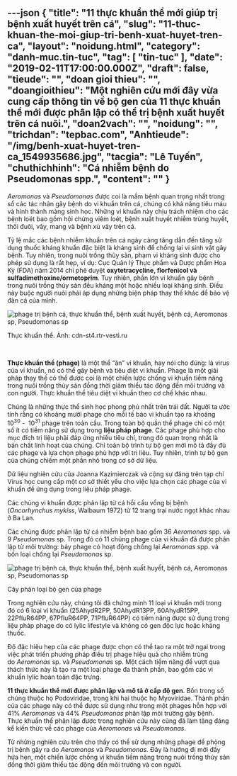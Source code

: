 ---json
{
    "title": "11 thực khuẩn thể mới giúp trị bệnh xuất huyết trên cá",
    "slug": "11-thuc-khuan-the-moi-giup-tri-benh-xuat-huyet-tren-ca",
    "layout": "noidung.html",
    "category": "danh-muc.tin-tuc",
    "tag": [
        "tin-tuc"
    ],
    "date": "2019-02-11T17:00:00.000Z",
    "draft": false,
    "tieude": "",
    "doan gioi thieu": "",
    "doangioithieu": "Một nghiên cứu mới đây vừa cung cấp thông tin về bộ gen của 11 thực khuẩn thể mới được phân lập có thể trị bệnh xuất huyết trên cá nuôi.",
    "doan2vach": "",
    "noidung": "",
    "trichdan": "tepbac.com",
    "Anhtieude": "/img/benh-xuat-huyet-tren-ca_1549935686.jpg",
    "tacgia": "Lê Tuyến",
    "chuthichhinh": "Cá nhiễm bệnh do Pseudomonas spp.",
    "__content__": ""
}
---
<p><em>Aeromonas</em>&nbsp;v&agrave;<em>&nbsp;Pseudomonas</em>&nbsp;được coi l&agrave; mầm bệnh quan trọng nhất trong số c&aacute;c t&aacute;c nh&acirc;n g&acirc;y bệnh do vi khuẩn tr&ecirc;n c&aacute;, ch&uacute;ng c&oacute; khả năng ti&ecirc;u m&aacute;u v&agrave; h&igrave;nh th&agrave;nh m&agrave;ng sinh học. Những vi khuẩn n&agrave;y chịu tr&aacute;ch nhiệm cho c&aacute;c bệnh lo&eacute;t bao gồm hội chứng vi&ecirc;m lo&eacute;t, bệnh xuất huyết nhiễm tr&ugrave;ng huyết, thối đu&ocirc;i, v&acirc;y, mang v&agrave; bệnh x&ugrave; vảy tr&ecirc;n c&aacute;.</p>

<p>Tỷ lệ mắc c&aacute;c bệnh nhiễm khuẩn tr&ecirc;n c&aacute; ng&agrave;y c&agrave;ng tăng dẫn đến tăng sử dụng thuốc kh&aacute;ng khuẩn đặc biệt l&agrave; kh&aacute;ng sinh để chống lại vi sinh vật g&acirc;y bệnh. Tuy nhi&ecirc;n, trong nu&ocirc;i trồng thủy sản, phạm vi kh&aacute;ng sinh được cho ph&eacute;p sử dụng l&agrave; rất hẹp, v&iacute; dụ: Cục Quản l&yacute; Thực phẩm v&agrave; Dược phẩm Hoa Kỳ (FDA) năm 2014 chỉ ph&ecirc; duyệt&nbsp;<strong>oxytetracycline, florfenicol v&agrave; sulfadimethoxine/ormetoprim</strong>. Tuy nhi&ecirc;n, phần lớn vi khuẩn g&acirc;y bệnh trong nu&ocirc;i trồng thủy sản đều kh&aacute;ng một hoặc nhiều loại kh&aacute;ng sinh. Điều n&agrave;y buộc người nu&ocirc;i phải &aacute;p dụng những biện ph&aacute;p thay thế kh&aacute;c để bảo vệ đ&agrave;n c&aacute; của m&igrave;nh.</p>

<p><img alt="phage trị bệnh cá, thực khuẩn thể, bệnh xuất huyết, bệnh cá, Aeromonas sp, Pseudomonas sp" src="https://tepbac.com/upload/images/2019/02/phage-tri-benh-ca_1549934497.jpg" title="phage trị bệnh cá, thực khuẩn thể, bệnh xuất huyết, bệnh cá, Aeromonas sp, Pseudomonas sp" /></p>

<p>Thực khuẩn thể. Ảnh:&nbsp;cdn-st4.rtr-vesti.ru</p>

<p>&nbsp;</p>

<p><strong>Thực khuẩn thể (phage)</strong>&nbsp;l&agrave; một thể &ldquo;ăn&rdquo; vi khuẩn, hay n&oacute;i cho đ&uacute;ng: l&agrave; virus của vi khuẩn, n&oacute; c&oacute; thể g&acirc;y bệnh v&agrave; ti&ecirc;u diệt vi khuẩn. Phage l&agrave; một giải ph&aacute;p thay thế c&oacute; thể được coi l&agrave; một chiến lược chống vi khuẩn tiềm năng trong nu&ocirc;i trồng thủy sản đồng thời giảm thiểu t&aacute;c động đến m&ocirc;i trường v&agrave; con người. Thực khuẩn thể ti&ecirc;u diệt vi khuẩn theo cơ chế kh&aacute;c nhau.</p>

<p>Ch&uacute;ng l&agrave; những thực thể sinh học phong ph&uacute; nhất tr&ecirc;n tr&aacute;i đất. Người ta ước t&iacute;nh rằng c&oacute; khoảng mười phage cho mỗi tế b&agrave;o vi khuẩn tạo ra khoảng 10<sup>30</sup>&nbsp;-&nbsp; 10<sup>31</sup>&nbsp;phage tr&ecirc;n to&agrave;n cầu. Trong to&agrave;n bộ quần thể phage chỉ c&oacute; một số &iacute;t c&oacute; tiềm năng sử dụng trong&nbsp;<strong>liệu ph&aacute;p phage</strong>. C&aacute;c phage ph&ugrave; hợp cho mục đ&iacute;ch trị liệu phải đ&aacute;p ứng nhiều ti&ecirc;u ch&iacute;, trong đ&oacute; quan trọng nhất l&agrave; bản chất linh hoạt của ch&uacute;ng. Chỉ to&agrave;n bộ tr&igrave;nh tự bộ gen mới m&ocirc; tả đầy đủ c&aacute;c phage v&agrave; lựa chọn phage ph&ugrave; hợp với trị liệu. Tuy nhi&ecirc;n, tr&igrave;nh tự bộ gen của ch&uacute;ng chiếm một phần nhỏ trong cơ sở dữ liệu.</p>

<p>Dữ liệu nghi&ecirc;n cứu của Joanna Kazimierczak v&agrave; cộng sự đăng tr&ecirc;n tạp ch&iacute; Virus học cung cấp một cơ sở thiết yếu cho việc lựa chọn c&aacute;c phage của vi khuẩn để ứng dụng trong liệu ph&aacute;p phage.</p>

<p>C&aacute;c chủng vi khuẩn được ph&acirc;n lập từ c&aacute; hồi cầu vồng bị bệnh (<em>Oncorhynchus mykiss</em>, Walbaum 1972) từ 12 trang trại nước ngọt kh&aacute;c nhau ở Ba Lan.</p>

<p>C&aacute;c chủng được ph&acirc;n lập từ c&aacute; nhiễm bệnh bao gồm 36&nbsp;<em>Aeromonas&nbsp;</em>spp. v&agrave; 9&nbsp;<em>Pseudomonas</em>&nbsp;sp. Trong đ&oacute; c&oacute; 11 chủng phage của vi khuẩn đ&atilde; được ph&acirc;n lập từ m&ocirc;i trường: bảy phage c&oacute; hoạt động chống lại&nbsp;<em>Aeromonas</em>&nbsp;spp. v&agrave; bốn loại chống lại&nbsp;<em>Pseudomona</em>s sp.</p>

<p><img alt="phage trị bệnh cá, thực khuẩn thể, bệnh xuất huyết, bệnh cá, Aeromonas sp, Pseudomonas sp" src="https://tepbac.com/upload/images/2019/02/phan-loai-bo-gen-phage_1549934806.jpg" title="phage trị bệnh cá, thực khuẩn thể, bệnh xuất huyết, bệnh cá, Aeromonas sp, Pseudomonas sp" /></p>

<p>C&acirc;y ph&acirc;n loại bộ gen của phage</p>

<p>Trong nghi&ecirc;n cứu n&agrave;y, ch&uacute;ng t&ocirc;i đ&atilde; chứng minh 11 loại vi khuẩn mới trong đ&oacute; c&oacute; 6 loại vi khuẩn (25AhydR2PP, 50AhydR13PP, 60AhydR15PP, 22PfluR64PP, 67PfluR64PP, 71PfluR64PP) c&oacute; tiềm năng được sử dụng trong liệu ph&aacute;p phage do c&oacute; lylic lifestyle v&agrave; kh&ocirc;ng c&oacute; gen độc lực hoặc kh&aacute;ng thuốc.</p>

<p>Độ đặc hiệu hẹp của c&aacute;c phage được chọn c&oacute; thể tạo ra một trở ngại trong việc ph&aacute;t triển phương ph&aacute;p điều trị phage hiệu quả cho nhiễm tr&ugrave;ng do<em>&nbsp;Aeromonas&nbsp;</em>sp. v&agrave;&nbsp;<em>Pseudomonas</em>&nbsp;sp. Một c&aacute;ch tiềm năng để vượt qua th&aacute;ch thức n&agrave;y l&agrave; tạo ra một loại phage đa th&agrave;nh phần, bao gồm c&aacute;c vi khuẩn lylic ho&agrave;n to&agrave;n đặc trưng.</p>

<p><strong>11 thực khuẩn thể mới được ph&acirc;n lập v&agrave; m&ocirc; tả ở cấp độ gen</strong>. Bốn trong số ch&uacute;ng thuộc họ Podoviridae, trong khi hai thuộc họ Myoviridae. Th&agrave;nh phần của c&aacute;c phage n&agrave;y c&oacute; thể được sử dụng như trong một phages hỗn hợp với 41%&nbsp;<em>Aeromonas</em>&nbsp;v&agrave; 44%&nbsp;<em>Pseudomonas</em>&nbsp;ph&acirc;n lập m&ocirc;i trường g&acirc;y bệnh. Thực khuẩn thể ph&acirc;n lập được trong nghi&ecirc;n cứu n&agrave;y cũng đ&atilde; l&agrave;m tăng đ&aacute;ng kể kiến thức về c&aacute;c phage của&nbsp;<em>Aeromonas</em>&nbsp;v&agrave;&nbsp;<em>Pseudomonas</em>.</p>

<p>Từ những nghi&ecirc;n cứu tr&ecirc;n cho thấy c&oacute; thể sử dụng những phage để ph&ograve;ng trị bệnh g&acirc;y ra do&nbsp;<em>Aeromonas&nbsp;</em>v&agrave;&nbsp;<em>Pseudomonas.</em>&nbsp;Đ&acirc;y l&agrave; hướng đi mới đầy hứa hẹn, một chiến lược chống vi khuẩn tiềm năng trong nu&ocirc;i trồng thủy sản đồng thời giảm thiểu t&aacute;c động đến m&ocirc;i trường v&agrave; con người.</p>
